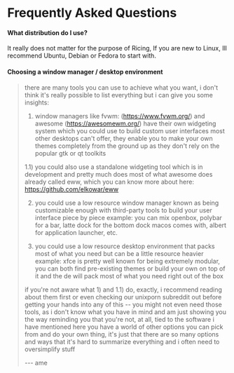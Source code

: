 # Frequently Asked Questions

#### What distribution do I use?
It really does not matter for the purpose of Ricing, If you are new to Linux,
Ill recommend Ubuntu, Debian or Fedora to start with.

<!-- #### What do people use? -->
<!-- See these [graphs](/out/ricing/graphs/index.html) I made -->

#### Choosing a window manager / desktop environment
<blockquote>
there are many tools you can use to achieve what you want, i don't think it's really possible to list everything but i can give you some insights:

1) window managers like fvwm: (https://www.fvwm.org/) and awesome (https://awesomewm.org/) have their own widgeting system which you could use to build custom user interfaces most other desktops can't offer, they enable you to make your own themes completely from the ground up as they don't rely on the popular gtk or qt toolkits

1.1) you could also use a standalone widgeting tool which is in development and pretty much does most of what awesome does already called eww, which you can know more about here: https://github.com/elkowar/eww

2) you could use a low resource window manager known as being customizable enough with third-party tools to build  your user interface piece by piece
example: you can mix openbox, polybar for a bar, latte dock for the bottom dock macos comes with, albert for application launcher, etc.

3) you could use a low resource desktop environment that packs most of what you need but can be a little resource heavier
example: xfce is pretty well known for being extremely modular, you can both find pre-existing themes or build your own on top of it and the de will pack most of what you need right out of the box

if you're not aware what 1) and 1.1) do, exactly, i recommend reading about them first or even checking our unixporn subreddit out before getting your hands into any of this -- you might not even need those tools, as i don't know what you have in mind and am just showing you the way
reminding you that you're not, at all, tied to the software i have mentioned here
you have a world of other options you can pick from and do your own thing, it's just that there are so many options and ways that it's hard to summarize everything and i often need to oversimplify stuff

--- ame
</blockquote>

